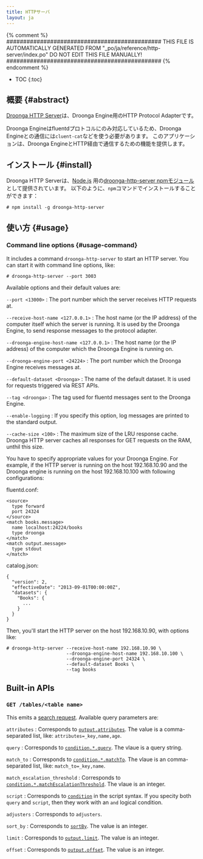 ```yaml
---
title: HTTPサーバ
layout: ja
---
```


{% comment %}
##############################################
  THIS FILE IS AUTOMATICALLY GENERATED FROM
  "_po/ja/reference/http-server/index.po"
  DO NOT EDIT THIS FILE MANUALLY!
##############################################
{% endcomment %}


* TOC
{:toc}

## 概要 {#abstract}

[Droonga HTTP Server][droonga-http-server]は、Droonga Engine用のHTTP Protocol Adapterです。

Droonga Engineはfluentdプロトコルにのみ対応しているため、Droonga Engineとの通信には`cluent-cat`などを使う必要があります。
このアプリケーションは、Droonga EngineとHTTP経由で通信するための機能を提供します。

## インストール {#install}

Droonga HTTP Serverは、[Node.js][] 用の[droonga-http-server npmモジュール][droonga-http-server npm module]として提供されています。
以下のように、`npm`コマンドでインストールすることができます：

    # npm install -g droonga-http-server

## 使い方 {#usage}

### Command line options {#usage-command}

It includes a command `droonga-http-server` to start an HTTP server.
You can start it with command line options, like:

    # droonga-http-server --port 3003

Available options and their default values are:

`--port <13000>`
: The port number which the server receives HTTP requests at.

`--receive-host-name <127.0.0.1>`
: The host name (or the IP address) of the computer itself which the server is running.
  It is used by the Droonga Engine, to send response messages to the protocol adapter.

`--droonga-engine-host-name <127.0.0.1>`
: The host name (or the IP address) of the computer which the Droonga Engine is running on.

`--droonga-engine-port <24224>`
: The port number which the Droonga Engine receives messages at.

`--default-dataset <Droonga>`
: The name of the default dataset.
  It is used for requests triggered via REST APIs.

`--tag <droonga>`
: The tag used for fluentd messages sent to the Droonga Engine.

`--enable-logging`
: If you specify this option, log messages are printed to the standard output.

`--cache-size <100>`
: The maximum size of the LRU response cache.
  Droonga HTTP server caches all responses for GET requests on the RAM, unthil this size.

You have to specify appropriate values for your Droonga Engine. For example, if the HTTP server is running on the host 192.168.10.90 and the Droonga engine is running on the host 192.168.10.100 with following configurations:

fluentd.conf:

    <source>
      type forward
      port 24324
    </source>
    <match books.message>
      name localhost:24224/books
      type droonga
    </match>
    <match output.message>
      type stdout
    </match>

catalog.json:

    {
      "version": 2,
      "effectiveDate": "2013-09-01T00:00:00Z",
      "datasets": {
        "Books": {
          ...
        }
      }
    }

Then, you'll start the HTTP server on the host 192.168.10.90, with options like:

    # droonga-http-server --receive-host-name 192.168.10.90 \
                          --droonga-engine-host-name 192.168.10.100 \
                          --droonga-engine-port 24324 \
                          --default-dataset Books \
                          --tag books

## Built-in APIs

### `GET /tables/<table name>`

This emits a [search request](../commands/search/).
Available query parameters are:

`attributes`
: Corresponds to [`output.attributes`](../commands/search/#query-output).
  The value is a comma-separated list, like: `attributes=_key,name,age`.

`query`
: Corresponds to [`condition.*.query`](../commands/search/#query-condition-query-syntax-hash).
  The vlaue is a query string.

`match_to`
: Corresponds to [`condition.*.matchTo`](../commands/search/#query-condition-query-syntax-hash).
  The vlaue is an comma-separated list, like: `match_to=_key,name`.

`match_escalation_threshold`
: Corresponds to [`condition.*.matchEscalationThreshold`](../commands/search/#query-condition-query-syntax-hash).
  The vlaue is an integer.

`script`
: Corresponds to [`condition`](../commands/search/#query-condition-query-syntax-hash) in the script syntax.
  If you specity both `query` and `script`, then they work with an `and` logical condition.

`adjusters`
: Corresponds to `adjusters`.

`sort_by`
: Corresponds to [`sortBy`](../commands/search/#query-sortBy).
  The value is an integer.

`limit`
: Corresponds to [`output.limit`](../commands/search/#query-output).
  The value is an integer.

`offset`
: Corresponds to [`output.offset`](../commands/search/#query-output).
  The value is an integer.


  [droonga-http-server]: https://github.com/droonga/droonga-http-server
  [droonga-http-server npm module]: https://npmjs.org/package/droonga-http-server
  [Node.js]: http://nodejs.org/

